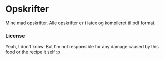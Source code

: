 # Opskrifter

Mine mad opskrifter. Alle opskrifter er i latex og kompileret til pdf format.


### License

Yeah, I don't know. But I'm not responsible for any damage caused by this food
or the recipe it self :p
